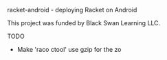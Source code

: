 racket-android - deploying Racket on Android

This project was funded by Black Swan Learning LLC.

TODO
- Make 'raco ctool' use gzip for the zo
